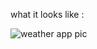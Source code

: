 what it looks like : 

![weather app pic](https://user-images.githubusercontent.com/56473977/128832529-8945c9c5-d8af-4569-88d9-be14429925d3.png)
